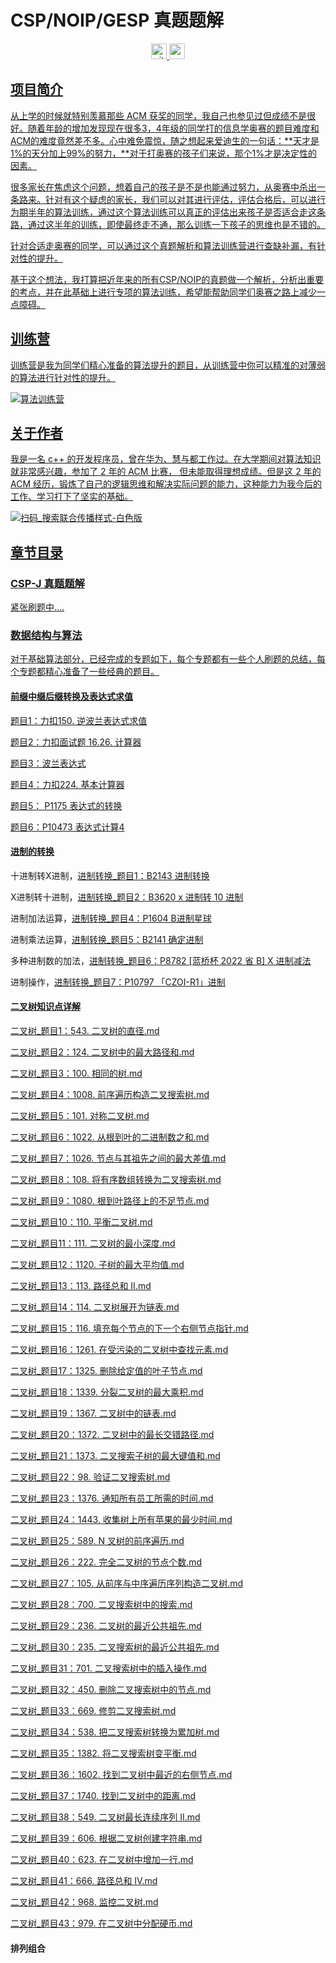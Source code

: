 # CSP/NOIP/GESP 真题题解

<p align="center">
  <a href="https://github.com/pingguo1987"> <img src="https://img.shields.io/badge/github-pingguo1987-blue" height="25px" alt="github" />
  <a href="https://www.zhihu.com/people/wangsirliaoxinxixue"> <img src="https://img.shields.io/badge/%E7%9F%A5%E4%B9%8E-wangsirliaoxinxixue-blue" height="25px" alt="wang sir">
</p> 

## 项目简介

从上学的时候就特别羡慕那些 ACM 获奖的同学，我自己也参见过但成绩不是很好。随着年龄的增加发现现在很多3，4年级的同学打的信息学奥赛的题目难度和ACM的难度竟然差不多。心中难免震惊，随之想起来爱迪生的一句话：**天才是1%的天分加上99%的努力，**对于打奥赛的孩子们来说，那个1%才是决定性的因素。

很多家长在焦虑这个问题，想着自己的孩子是不是也能通过努力，从奥赛中杀出一条路来。针对有这个疑虑的家长，我们可以对其进行评估，评估合格后，可以进行为期半年的算法训练，通过这个算法训练可以真正的评估出来孩子是否适合走这条路，通过这半年的训练，即使最终走不通，那么训练一下孩子的思维也是不错的。

针对合适走奥赛的同学，可以通过这个真题解析和算法训练营进行查缺补漏，有针对性的提升。

基于这个想法，我打算把近年来的所有CSP/NOIP的真题做一个解析，分析出重要的考点，并在此基础上进行专项的算法训练，希望能帮助同学们奥赛之路上减少一点障碍。

## 训练营

训练营是我为同学们精心准备的算法提升的题目，从训练营中你可以精准的对薄弱的算法进行针对性的提升。

![算法训练营](../image/pic/README/算法训练营-1729905162734-1.png)

##  关于作者

我是一名 c++ 的开发程序员，曾在华为、慧与都工作过。在大学期间对算法知识就非常感兴趣，参加了 2 年的 ACM 比赛， 但未能取得理想成绩。但是这 2 年的 ACM 经历，锻炼了自己的逻辑思维和解决实际问题的能力，这种能力为我今后的工作、学习打下了坚实的基础。



![扫码_搜索联合传播样式-白色版](image\pic\扫码_搜索联合传播样式-白色版.png)

## 章节目录

### CSP-J 真题题解

紧张刷题中....

### 数据结构与算法

对于基础算法部分，已经完成的专题如下，每个专题都有一些个人刷题的总结，每个专题都精心准备了一些经典的题目。

#### [前缀中缀后缀转换及表达式求值](https://github.com/pingguo1987/CSP-NOIP-GESP-/blob/main/%E5%89%8D%E7%BC%80%E4%B8%AD%E7%BC%80%E5%90%8E%E7%BC%80%E8%BD%AC%E6%8D%A2%E5%8F%8A%E8%A1%A8%E8%BE%BE%E5%BC%8F%E6%B1%82%E5%80%BC/%E5%89%8D%E7%BC%80%E3%80%81%E4%B8%AD%E7%BC%80%E3%80%81%E5%90%8E%E7%BC%80%E7%9A%84%E8%BD%AC%E6%8D%A2%E6%80%9D%E6%83%B3%E5%8F%8A%E8%A1%A8%E8%BE%BE%E5%BC%8F%E6%B1%82%E5%80%BC.md)

[题目1：力扣150. 逆波兰表达式求值](https://github.com/pingguo1987/CSP-NOIP-GESP-/blob/main/%E5%89%8D%E7%BC%80%E4%B8%AD%E7%BC%80%E5%90%8E%E7%BC%80%E8%BD%AC%E6%8D%A2%E5%8F%8A%E8%A1%A8%E8%BE%BE%E5%BC%8F%E6%B1%82%E5%80%BC/%E9%A2%98%E7%9B%AE1%EF%BC%9A%E5%8A%9B%E6%89%A3150.%20%E9%80%86%E6%B3%A2%E5%85%B0%E8%A1%A8%E8%BE%BE%E5%BC%8F%E6%B1%82%E5%80%BC.md)

[题目2：力扣面试题 16.26. 计算器](https://github.com/pingguo1987/CSP-NOIP-GESP-/blob/main/%E5%89%8D%E7%BC%80%E4%B8%AD%E7%BC%80%E5%90%8E%E7%BC%80%E8%BD%AC%E6%8D%A2%E5%8F%8A%E8%A1%A8%E8%BE%BE%E5%BC%8F%E6%B1%82%E5%80%BC/%E9%A2%98%E7%9B%AE2%EF%BC%9A%E5%8A%9B%E6%89%A3%E9%9D%A2%E8%AF%95%E9%A2%98%2016.26.%20%E8%AE%A1%E7%AE%97%E5%99%A8.md)

[题目3：波兰表达式](题目3：波兰表达式.md)

[题目4：力扣224. 基本计算器](https://github.com/pingguo1987/CSP-NOIP-GESP-/blob/main/%E5%89%8D%E7%BC%80%E4%B8%AD%E7%BC%80%E5%90%8E%E7%BC%80%E8%BD%AC%E6%8D%A2%E5%8F%8A%E8%A1%A8%E8%BE%BE%E5%BC%8F%E6%B1%82%E5%80%BC/%E9%A2%98%E7%9B%AE4%EF%BC%9A%E5%8A%9B%E6%89%A3224.%20%E5%9F%BA%E6%9C%AC%E8%AE%A1%E7%AE%97%E5%99%A8.md)

[题目5： P1175 表达式的转换](https://github.com/pingguo1987/CSP-NOIP-GESP-/blob/main/%E5%89%8D%E7%BC%80%E4%B8%AD%E7%BC%80%E5%90%8E%E7%BC%80%E8%BD%AC%E6%8D%A2%E5%8F%8A%E8%A1%A8%E8%BE%BE%E5%BC%8F%E6%B1%82%E5%80%BC/%E9%A2%98%E7%9B%AE5%EF%BC%9A%20P1175%20%E8%A1%A8%E8%BE%BE%E5%BC%8F%E7%9A%84%E8%BD%AC%E6%8D%A2.md)

[题目6：P10473 表达式计算4](https://github.com/pingguo1987/CSP-NOIP-GESP-/blob/main/%E5%89%8D%E7%BC%80%E4%B8%AD%E7%BC%80%E5%90%8E%E7%BC%80%E8%BD%AC%E6%8D%A2%E5%8F%8A%E8%A1%A8%E8%BE%BE%E5%BC%8F%E6%B1%82%E5%80%BC/%E9%A2%98%E7%9B%AE6%EF%BC%9AP10473%20%E8%A1%A8%E8%BE%BE%E5%BC%8F%E8%AE%A1%E7%AE%974.md)

#### [进制的转换](https://github.com/pingguo1987/CSP-NOIP-GESP-/blob/main/%E8%BF%9B%E5%88%B6%E7%9A%84%E8%BD%AC%E6%8D%A2/%E8%BF%9B%E5%88%B6%E7%9A%84%E8%BD%AC%E6%8D%A2.md)

十进制转X进制，[进制转换_题目1：B2143 进制转换](https://github.com/pingguo1987/CSP-NOIP-GESP-/blob/main/%E8%BF%9B%E5%88%B6%E7%9A%84%E8%BD%AC%E6%8D%A2/%E8%BF%9B%E5%88%B6%E8%BD%AC%E6%8D%A2_%E9%A2%98%E7%9B%AE1%EF%BC%9AB2143%20%E8%BF%9B%E5%88%B6%E8%BD%AC%E6%8D%A2.md)

X进制转十进制，[进制转换_题目2：B3620 x 进制转 10 进制](https://github.com/pingguo1987/CSP-NOIP-GESP-/blob/main/%E8%BF%9B%E5%88%B6%E7%9A%84%E8%BD%AC%E6%8D%A2/%E8%BF%9B%E5%88%B6%E8%BD%AC%E6%8D%A2_%E9%A2%98%E7%9B%AE2%EF%BC%9AB3620%20x%20%E8%BF%9B%E5%88%B6%E8%BD%AC%2010%20%E8%BF%9B%E5%88%B6.md)

进制加法运算，[进制转换_题目4：P1604 B进制星球](https://github.com/pingguo1987/CSP-NOIP-GESP-/blob/main/%E8%BF%9B%E5%88%B6%E7%9A%84%E8%BD%AC%E6%8D%A2/%E8%BF%9B%E5%88%B6%E8%BD%AC%E6%8D%A2_%E9%A2%98%E7%9B%AE4%EF%BC%9AP1604%20B%E8%BF%9B%E5%88%B6%E6%98%9F%E7%90%83.md)

进制乘法运算，[进制转换_题目5：B2141 确定进制](https://github.com/pingguo1987/CSP-NOIP-GESP-/blob/main/%E8%BF%9B%E5%88%B6%E7%9A%84%E8%BD%AC%E6%8D%A2/%E8%BF%9B%E5%88%B6%E8%BD%AC%E6%8D%A2_%E9%A2%98%E7%9B%AE5%EF%BC%9AB2141%20%E7%A1%AE%E5%AE%9A%E8%BF%9B%E5%88%B6.md)

多种进制数的加法，[进制转换_题目6：P8782 [蓝桥杯 2022 省 B] X 进制减法](https://github.com/pingguo1987/CSP-NOIP-GESP-/blob/main/%E8%BF%9B%E5%88%B6%E7%9A%84%E8%BD%AC%E6%8D%A2/%E8%BF%9B%E5%88%B6%E8%BD%AC%E6%8D%A2_%E9%A2%98%E7%9B%AE6%EF%BC%9AP8782%20%5B%E8%93%9D%E6%A1%A5%E6%9D%AF%202022%20%E7%9C%81%20B%5D%20X%20%E8%BF%9B%E5%88%B6%E5%87%8F%E6%B3%95.md)

进制操作，[进制转换_题目7：P10797 「CZOI-R1」进制](https://github.com/pingguo1987/CSP-NOIP-GESP-/blob/main/%E8%BF%9B%E5%88%B6%E7%9A%84%E8%BD%AC%E6%8D%A2/%E8%BF%9B%E5%88%B6%E8%BD%AC%E6%8D%A2_%E9%A2%98%E7%9B%AE7%EF%BC%9AP10797%20%E3%80%8CCZOI-R1%E3%80%8D%E8%BF%9B%E5%88%B6.md)

#### [二叉树知识点详解](https://github.com/pingguo1987/CSP-NOIP-GESP-/blob/main/%E4%BA%8C%E5%8F%89%E6%A0%91/%E4%BA%8C%E5%8F%89%E6%A0%91.md)

[二叉树_题目1：543. 二叉树的直径.md](https://github.com/pingguo1987/CSP-NOIP-GESP-/blob/main/%E4%BA%8C%E5%8F%89%E6%A0%91/%E4%BA%8C%E5%8F%89%E6%A0%91_%E9%A2%98%E7%9B%AE1%EF%BC%9A543.%20%E4%BA%8C%E5%8F%89%E6%A0%91%E7%9A%84%E7%9B%B4%E5%BE%84.md)

[二叉树_题目2：124. 二叉树中的最大路径和.md](https://github.com/pingguo1987/CSP-NOIP-GESP-/blob/main/%E4%BA%8C%E5%8F%89%E6%A0%91/%E4%BA%8C%E5%8F%89%E6%A0%91_%E9%A2%98%E7%9B%AE2%EF%BC%9A124.%20%E4%BA%8C%E5%8F%89%E6%A0%91%E4%B8%AD%E7%9A%84%E6%9C%80%E5%A4%A7%E8%B7%AF%E5%BE%84%E5%92%8C.md)

[二叉树_题目3：100. 相同的树.md](https://github.com/pingguo1987/CSP-NOIP-GESP-/blob/main/%E4%BA%8C%E5%8F%89%E6%A0%91/%E4%BA%8C%E5%8F%89%E6%A0%91_%E9%A2%98%E7%9B%AE3%EF%BC%9A100.%20%E7%9B%B8%E5%90%8C%E7%9A%84%E6%A0%91.md)

[二叉树_题目4：1008. 前序遍历构造二叉搜索树.md](https://github.com/pingguo1987/CSP-NOIP-GESP-/blob/main/%E4%BA%8C%E5%8F%89%E6%A0%91/%E4%BA%8C%E5%8F%89%E6%A0%91_%E9%A2%98%E7%9B%AE4%EF%BC%9A1008.%20%E5%89%8D%E5%BA%8F%E9%81%8D%E5%8E%86%E6%9E%84%E9%80%A0%E4%BA%8C%E5%8F%89%E6%90%9C%E7%B4%A2%E6%A0%91.md)

[二叉树_题目5：101. 对称二叉树.md](https://github.com/pingguo1987/CSP-NOIP-GESP-/blob/main/%E4%BA%8C%E5%8F%89%E6%A0%91/%E4%BA%8C%E5%8F%89%E6%A0%91_%E9%A2%98%E7%9B%AE5%EF%BC%9A101.%20%E5%AF%B9%E7%A7%B0%E4%BA%8C%E5%8F%89%E6%A0%91.md)

[二叉树_题目6：1022. 从根到叶的二进制数之和.md](https://github.com/pingguo1987/CSP-NOIP-GESP-/blob/main/%E4%BA%8C%E5%8F%89%E6%A0%91/%E4%BA%8C%E5%8F%89%E6%A0%91_%E9%A2%98%E7%9B%AE6%EF%BC%9A1022.%20%E4%BB%8E%E6%A0%B9%E5%88%B0%E5%8F%B6%E7%9A%84%E4%BA%8C%E8%BF%9B%E5%88%B6%E6%95%B0%E4%B9%8B%E5%92%8C.md)

[二叉树_题目7：1026. 节点与其祖先之间的最大差值.md](https://github.com/pingguo1987/CSP-NOIP-GESP-/blob/main/%E4%BA%8C%E5%8F%89%E6%A0%91/%E4%BA%8C%E5%8F%89%E6%A0%91_%E9%A2%98%E7%9B%AE7%EF%BC%9A1026.%20%E8%8A%82%E7%82%B9%E4%B8%8E%E5%85%B6%E7%A5%96%E5%85%88%E4%B9%8B%E9%97%B4%E7%9A%84%E6%9C%80%E5%A4%A7%E5%B7%AE%E5%80%BC.md)

[二叉树_题目8：108. 将有序数组转换为二叉搜索树.md](https://github.com/pingguo1987/CSP-NOIP-GESP-/blob/main/%E4%BA%8C%E5%8F%89%E6%A0%91/%E4%BA%8C%E5%8F%89%E6%A0%91_%E9%A2%98%E7%9B%AE8%EF%BC%9A108.%20%E5%B0%86%E6%9C%89%E5%BA%8F%E6%95%B0%E7%BB%84%E8%BD%AC%E6%8D%A2%E4%B8%BA%E4%BA%8C%E5%8F%89%E6%90%9C%E7%B4%A2%E6%A0%91.md)

[二叉树_题目9：1080. 根到叶路径上的不足节点.md](https://github.com/pingguo1987/CSP-NOIP-GESP-/blob/main/%E4%BA%8C%E5%8F%89%E6%A0%91/%E4%BA%8C%E5%8F%89%E6%A0%91_%E9%A2%98%E7%9B%AE9%EF%BC%9A1080.%20%E6%A0%B9%E5%88%B0%E5%8F%B6%E8%B7%AF%E5%BE%84%E4%B8%8A%E7%9A%84%E4%B8%8D%E8%B6%B3%E8%8A%82%E7%82%B9.md)

[二叉树_题目10：110. 平衡二叉树.md](https://github.com/pingguo1987/CSP-NOIP-GESP-/blob/main/%E4%BA%8C%E5%8F%89%E6%A0%91/%E4%BA%8C%E5%8F%89%E6%A0%91_%E9%A2%98%E7%9B%AE10%EF%BC%9A110.%20%E5%B9%B3%E8%A1%A1%E4%BA%8C%E5%8F%89%E6%A0%91.md)

[二叉树_题目11：111. 二叉树的最小深度.md](https://github.com/pingguo1987/CSP-NOIP-GESP-/blob/main/%E4%BA%8C%E5%8F%89%E6%A0%91/%E4%BA%8C%E5%8F%89%E6%A0%91_%E9%A2%98%E7%9B%AE11%EF%BC%9A111.%20%E4%BA%8C%E5%8F%89%E6%A0%91%E7%9A%84%E6%9C%80%E5%B0%8F%E6%B7%B1%E5%BA%A6.md)

[二叉树_题目12：1120. 子树的最大平均值.md](https://github.com/pingguo1987/CSP-NOIP-GESP-/blob/main/%E4%BA%8C%E5%8F%89%E6%A0%91/%E4%BA%8C%E5%8F%89%E6%A0%91_%E9%A2%98%E7%9B%AE12%EF%BC%9A1120.%20%E5%AD%90%E6%A0%91%E7%9A%84%E6%9C%80%E5%A4%A7%E5%B9%B3%E5%9D%87%E5%80%BC.md)

[二叉树_题目13：113. 路径总和 II.md](https://github.com/pingguo1987/CSP-NOIP-GESP-/blob/main/%E4%BA%8C%E5%8F%89%E6%A0%91/%E4%BA%8C%E5%8F%89%E6%A0%91_%E9%A2%98%E7%9B%AE13%EF%BC%9A113.%20%E8%B7%AF%E5%BE%84%E6%80%BB%E5%92%8C%20II.md)

[二叉树_题目14：114. 二叉树展开为链表.md](https://github.com/pingguo1987/CSP-NOIP-GESP-/blob/main/%E4%BA%8C%E5%8F%89%E6%A0%91/%E4%BA%8C%E5%8F%89%E6%A0%91_%E9%A2%98%E7%9B%AE14%EF%BC%9A114.%20%E4%BA%8C%E5%8F%89%E6%A0%91%E5%B1%95%E5%BC%80%E4%B8%BA%E9%93%BE%E8%A1%A8.md)

[二叉树_题目15：116. 填充每个节点的下一个右侧节点指针.md](https://github.com/pingguo1987/CSP-NOIP-GESP-/blob/main/%E4%BA%8C%E5%8F%89%E6%A0%91/%E4%BA%8C%E5%8F%89%E6%A0%91_%E9%A2%98%E7%9B%AE15%EF%BC%9A116.%20%E5%A1%AB%E5%85%85%E6%AF%8F%E4%B8%AA%E8%8A%82%E7%82%B9%E7%9A%84%E4%B8%8B%E4%B8%80%E4%B8%AA%E5%8F%B3%E4%BE%A7%E8%8A%82%E7%82%B9%E6%8C%87%E9%92%88.md)

[二叉树_题目16：1261. 在受污染的二叉树中查找元素.md](https://github.com/pingguo1987/CSP-NOIP-GESP-/blob/main/%E4%BA%8C%E5%8F%89%E6%A0%91/%E4%BA%8C%E5%8F%89%E6%A0%91_%E9%A2%98%E7%9B%AE16%EF%BC%9A1261.%20%E5%9C%A8%E5%8F%97%E6%B1%A1%E6%9F%93%E7%9A%84%E4%BA%8C%E5%8F%89%E6%A0%91%E4%B8%AD%E6%9F%A5%E6%89%BE%E5%85%83%E7%B4%A0.md)

[二叉树_题目17：1325. 删除给定值的叶子节点.md](https://github.com/pingguo1987/CSP-NOIP-GESP-/blob/main/%E4%BA%8C%E5%8F%89%E6%A0%91/%E4%BA%8C%E5%8F%89%E6%A0%91_%E9%A2%98%E7%9B%AE17%EF%BC%9A1325.%20%E5%88%A0%E9%99%A4%E7%BB%99%E5%AE%9A%E5%80%BC%E7%9A%84%E5%8F%B6%E5%AD%90%E8%8A%82%E7%82%B9.md)

[二叉树_题目18：1339. 分裂二叉树的最大乘积.md](https://github.com/pingguo1987/CSP-NOIP-GESP-/blob/main/%E4%BA%8C%E5%8F%89%E6%A0%91/%E4%BA%8C%E5%8F%89%E6%A0%91_%E9%A2%98%E7%9B%AE18%EF%BC%9A1339.%20%E5%88%86%E8%A3%82%E4%BA%8C%E5%8F%89%E6%A0%91%E7%9A%84%E6%9C%80%E5%A4%A7%E4%B9%98%E7%A7%AF.md)

[二叉树_题目19：1367. 二叉树中的链表.md](https://github.com/pingguo1987/CSP-NOIP-GESP-/blob/main/%E4%BA%8C%E5%8F%89%E6%A0%91/%E4%BA%8C%E5%8F%89%E6%A0%91_%E9%A2%98%E7%9B%AE19%EF%BC%9A1367.%20%E4%BA%8C%E5%8F%89%E6%A0%91%E4%B8%AD%E7%9A%84%E9%93%BE%E8%A1%A8.md)

[二叉树_题目20：1372. 二叉树中的最长交错路径.md](https://github.com/pingguo1987/CSP-NOIP-GESP-/blob/main/%E4%BA%8C%E5%8F%89%E6%A0%91/%E4%BA%8C%E5%8F%89%E6%A0%91_%E9%A2%98%E7%9B%AE20%EF%BC%9A1372.%20%E4%BA%8C%E5%8F%89%E6%A0%91%E4%B8%AD%E7%9A%84%E6%9C%80%E9%95%BF%E4%BA%A4%E9%94%99%E8%B7%AF%E5%BE%84.md)

[二叉树_题目21：1373. 二叉搜索子树的最大键值和.md](https://github.com/pingguo1987/CSP-NOIP-GESP-/blob/main/%E4%BA%8C%E5%8F%89%E6%A0%91/%E4%BA%8C%E5%8F%89%E6%A0%91_%E9%A2%98%E7%9B%AE21%EF%BC%9A1373.%20%E4%BA%8C%E5%8F%89%E6%90%9C%E7%B4%A2%E5%AD%90%E6%A0%91%E7%9A%84%E6%9C%80%E5%A4%A7%E9%94%AE%E5%80%BC%E5%92%8C.md)

[二叉树_题目22：98. 验证二叉搜索树.md](https://github.com/pingguo1987/CSP-NOIP-GESP-/blob/main/%E4%BA%8C%E5%8F%89%E6%A0%91/%E4%BA%8C%E5%8F%89%E6%A0%91_%E9%A2%98%E7%9B%AE22%EF%BC%9A98.%20%E9%AA%8C%E8%AF%81%E4%BA%8C%E5%8F%89%E6%90%9C%E7%B4%A2%E6%A0%91.md)

[二叉树_题目23：1376. 通知所有员工所需的时间.md](https://github.com/pingguo1987/CSP-NOIP-GESP-/blob/main/%E4%BA%8C%E5%8F%89%E6%A0%91/%E4%BA%8C%E5%8F%89%E6%A0%91_%E9%A2%98%E7%9B%AE23%EF%BC%9A1376.%20%E9%80%9A%E7%9F%A5%E6%89%80%E6%9C%89%E5%91%98%E5%B7%A5%E6%89%80%E9%9C%80%E7%9A%84%E6%97%B6%E9%97%B4.md)

[二叉树_题目24：1443. 收集树上所有苹果的最少时间.md](https://github.com/pingguo1987/CSP-NOIP-GESP-/blob/main/%E4%BA%8C%E5%8F%89%E6%A0%91/%E4%BA%8C%E5%8F%89%E6%A0%91_%E9%A2%98%E7%9B%AE24%EF%BC%9A1443.%20%E6%94%B6%E9%9B%86%E6%A0%91%E4%B8%8A%E6%89%80%E6%9C%89%E8%8B%B9%E6%9E%9C%E7%9A%84%E6%9C%80%E5%B0%91%E6%97%B6%E9%97%B4.md)

[二叉树_题目25：589. N 叉树的前序遍历.md](https://github.com/pingguo1987/CSP-NOIP-GESP-/blob/main/%E4%BA%8C%E5%8F%89%E6%A0%91/%E4%BA%8C%E5%8F%89%E6%A0%91_%E9%A2%98%E7%9B%AE25%EF%BC%9A589.%20N%20%E5%8F%89%E6%A0%91%E7%9A%84%E5%89%8D%E5%BA%8F%E9%81%8D%E5%8E%86.md)

[二叉树_题目26：222. 完全二叉树的节点个数.md](https://github.com/pingguo1987/CSP-NOIP-GESP-/blob/main/%E4%BA%8C%E5%8F%89%E6%A0%91/%E4%BA%8C%E5%8F%89%E6%A0%91_%E9%A2%98%E7%9B%AE26%EF%BC%9A222.%20%E5%AE%8C%E5%85%A8%E4%BA%8C%E5%8F%89%E6%A0%91%E7%9A%84%E8%8A%82%E7%82%B9%E4%B8%AA%E6%95%B0.md)

[二叉树_题目27：105. 从前序与中序遍历序列构造二叉树.md](https://github.com/pingguo1987/CSP-NOIP-GESP-/blob/main/%E4%BA%8C%E5%8F%89%E6%A0%91/%E4%BA%8C%E5%8F%89%E6%A0%91_%E9%A2%98%E7%9B%AE27%EF%BC%9A105.%20%E4%BB%8E%E5%89%8D%E5%BA%8F%E4%B8%8E%E4%B8%AD%E5%BA%8F%E9%81%8D%E5%8E%86%E5%BA%8F%E5%88%97%E6%9E%84%E9%80%A0%E4%BA%8C%E5%8F%89%E6%A0%91.md)

[二叉树_题目28：700. 二叉搜索树中的搜索.md](https://github.com/pingguo1987/CSP-NOIP-GESP-/blob/main/%E4%BA%8C%E5%8F%89%E6%A0%91/%E4%BA%8C%E5%8F%89%E6%A0%91_%E9%A2%98%E7%9B%AE28%EF%BC%9A700.%20%E4%BA%8C%E5%8F%89%E6%90%9C%E7%B4%A2%E6%A0%91%E4%B8%AD%E7%9A%84%E6%90%9C%E7%B4%A2.md)

[二叉树_题目29：236. 二叉树的最近公共祖先.md](https://github.com/pingguo1987/CSP-NOIP-GESP-/blob/main/%E4%BA%8C%E5%8F%89%E6%A0%91/%E4%BA%8C%E5%8F%89%E6%A0%91_%E9%A2%98%E7%9B%AE29%EF%BC%9A236.%20%E4%BA%8C%E5%8F%89%E6%A0%91%E7%9A%84%E6%9C%80%E8%BF%91%E5%85%AC%E5%85%B1%E7%A5%96%E5%85%88.md)

[二叉树_题目30：235. 二叉搜索树的最近公共祖先.md](https://github.com/pingguo1987/CSP-NOIP-GESP-/blob/main/%E4%BA%8C%E5%8F%89%E6%A0%91/%E4%BA%8C%E5%8F%89%E6%A0%91_%E9%A2%98%E7%9B%AE30%EF%BC%9A235.%20%E4%BA%8C%E5%8F%89%E6%90%9C%E7%B4%A2%E6%A0%91%E7%9A%84%E6%9C%80%E8%BF%91%E5%85%AC%E5%85%B1%E7%A5%96%E5%85%88.md)

[二叉树_题目31：701. 二叉搜索树中的插入操作.md](https://github.com/pingguo1987/CSP-NOIP-GESP-/blob/main/%E4%BA%8C%E5%8F%89%E6%A0%91/%E4%BA%8C%E5%8F%89%E6%A0%91_%E9%A2%98%E7%9B%AE31%EF%BC%9A701.%20%E4%BA%8C%E5%8F%89%E6%90%9C%E7%B4%A2%E6%A0%91%E4%B8%AD%E7%9A%84%E6%8F%92%E5%85%A5%E6%93%8D%E4%BD%9C.md)

[二叉树_题目32：450. 删除二叉搜索树中的节点.md](https://github.com/pingguo1987/CSP-NOIP-GESP-/blob/main/%E4%BA%8C%E5%8F%89%E6%A0%91/%E4%BA%8C%E5%8F%89%E6%A0%91_%E9%A2%98%E7%9B%AE32%EF%BC%9A450.%20%E5%88%A0%E9%99%A4%E4%BA%8C%E5%8F%89%E6%90%9C%E7%B4%A2%E6%A0%91%E4%B8%AD%E7%9A%84%E8%8A%82%E7%82%B9.md)

[二叉树_题目33：669. 修剪二叉搜索树.md](https://github.com/pingguo1987/CSP-NOIP-GESP-/blob/main/%E4%BA%8C%E5%8F%89%E6%A0%91/%E4%BA%8C%E5%8F%89%E6%A0%91_%E9%A2%98%E7%9B%AE33%EF%BC%9A669.%20%E4%BF%AE%E5%89%AA%E4%BA%8C%E5%8F%89%E6%90%9C%E7%B4%A2%E6%A0%91.md)

[二叉树_题目34：538. 把二叉搜索树转换为累加树.md](https://github.com/pingguo1987/CSP-NOIP-GESP-/blob/main/%E4%BA%8C%E5%8F%89%E6%A0%91/%E4%BA%8C%E5%8F%89%E6%A0%91_%E9%A2%98%E7%9B%AE34%EF%BC%9A538.%20%E6%8A%8A%E4%BA%8C%E5%8F%89%E6%90%9C%E7%B4%A2%E6%A0%91%E8%BD%AC%E6%8D%A2%E4%B8%BA%E7%B4%AF%E5%8A%A0%E6%A0%91.md)

[二叉树_题目35：1382. 将二叉搜索树变平衡.md](https://github.com/pingguo1987/CSP-NOIP-GESP-/blob/main/%E4%BA%8C%E5%8F%89%E6%A0%91/%E4%BA%8C%E5%8F%89%E6%A0%91_%E9%A2%98%E7%9B%AE35%EF%BC%9A1382.%20%E5%B0%86%E4%BA%8C%E5%8F%89%E6%90%9C%E7%B4%A2%E6%A0%91%E5%8F%98%E5%B9%B3%E8%A1%A1.md)

[二叉树_题目36：1602. 找到二叉树中最近的右侧节点.md](https://github.com/pingguo1987/CSP-NOIP-GESP-/blob/main/%E4%BA%8C%E5%8F%89%E6%A0%91/%E4%BA%8C%E5%8F%89%E6%A0%91_%E9%A2%98%E7%9B%AE36%EF%BC%9A1602.%20%E6%89%BE%E5%88%B0%E4%BA%8C%E5%8F%89%E6%A0%91%E4%B8%AD%E6%9C%80%E8%BF%91%E7%9A%84%E5%8F%B3%E4%BE%A7%E8%8A%82%E7%82%B9.md)

[二叉树_题目37：1740. 找到二叉树中的距离.md](https://github.com/pingguo1987/CSP-NOIP-GESP-/blob/main/%E4%BA%8C%E5%8F%89%E6%A0%91/%E4%BA%8C%E5%8F%89%E6%A0%91_%E9%A2%98%E7%9B%AE37%EF%BC%9A1740.%20%E6%89%BE%E5%88%B0%E4%BA%8C%E5%8F%89%E6%A0%91%E4%B8%AD%E7%9A%84%E8%B7%9D%E7%A6%BB.md)

[二叉树_题目38：549. 二叉树最长连续序列 II.md](https://github.com/pingguo1987/CSP-NOIP-GESP-/blob/main/%E4%BA%8C%E5%8F%89%E6%A0%91/%E4%BA%8C%E5%8F%89%E6%A0%91_%E9%A2%98%E7%9B%AE38%EF%BC%9A549.%20%E4%BA%8C%E5%8F%89%E6%A0%91%E6%9C%80%E9%95%BF%E8%BF%9E%E7%BB%AD%E5%BA%8F%E5%88%97%20II.md)

[二叉树_题目39：606. 根据二叉树创建字符串.md](https://github.com/pingguo1987/CSP-NOIP-GESP-/blob/main/%E4%BA%8C%E5%8F%89%E6%A0%91/%E4%BA%8C%E5%8F%89%E6%A0%91_%E9%A2%98%E7%9B%AE39%EF%BC%9A606.%20%E6%A0%B9%E6%8D%AE%E4%BA%8C%E5%8F%89%E6%A0%91%E5%88%9B%E5%BB%BA%E5%AD%97%E7%AC%A6%E4%B8%B2.md)

[二叉树_题目40：623. 在二叉树中增加一行.md](https://github.com/pingguo1987/CSP-NOIP-GESP-/blob/main/%E4%BA%8C%E5%8F%89%E6%A0%91/%E4%BA%8C%E5%8F%89%E6%A0%91_%E9%A2%98%E7%9B%AE40%EF%BC%9A623.%20%E5%9C%A8%E4%BA%8C%E5%8F%89%E6%A0%91%E4%B8%AD%E5%A2%9E%E5%8A%A0%E4%B8%80%E8%A1%8C.md)

[二叉树_题目41：666. 路径总和 IV.md](https://github.com/pingguo1987/CSP-NOIP-GESP-/blob/main/%E4%BA%8C%E5%8F%89%E6%A0%91/%E4%BA%8C%E5%8F%89%E6%A0%91_%E9%A2%98%E7%9B%AE41%EF%BC%9A666.%20%E8%B7%AF%E5%BE%84%E6%80%BB%E5%92%8C%20IV.md)

[二叉树_题目42：968. 监控二叉树.md](https://github.com/pingguo1987/CSP-NOIP-GESP-/blob/main/%E4%BA%8C%E5%8F%89%E6%A0%91/%E4%BA%8C%E5%8F%89%E6%A0%91_%E9%A2%98%E7%9B%AE42%EF%BC%9A968.%20%E7%9B%91%E6%8E%A7%E4%BA%8C%E5%8F%89%E6%A0%91.md)

[二叉树_题目43：979. 在二叉树中分配硬币.md](https://github.com/pingguo1987/CSP-NOIP-GESP-/blob/main/%E4%BA%8C%E5%8F%89%E6%A0%91/%E4%BA%8C%E5%8F%89%E6%A0%91_%E9%A2%98%E7%9B%AE43%EF%BC%9A979.%20%E5%9C%A8%E4%BA%8C%E5%8F%89%E6%A0%91%E4%B8%AD%E5%88%86%E9%85%8D%E7%A1%AC%E5%B8%81.md)

#### 排列组合





















